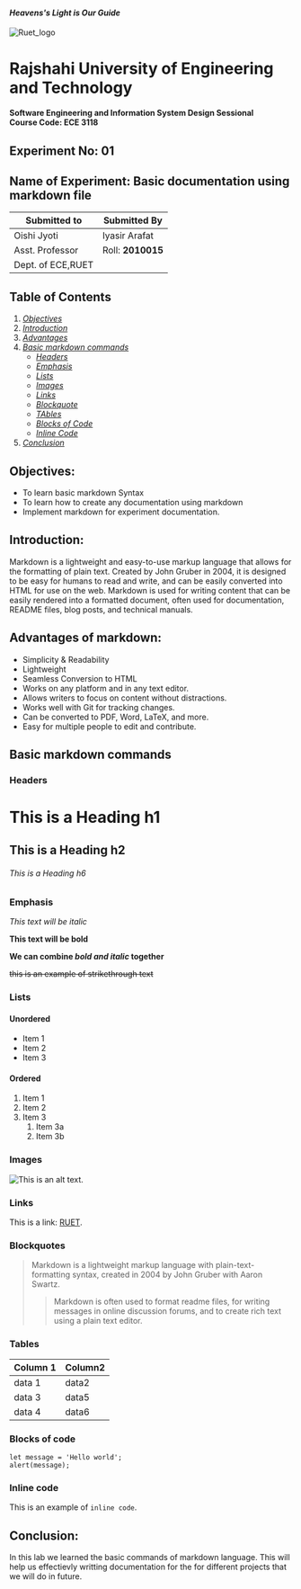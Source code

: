 #### *Heavens's Light is Our Guide*
![Ruet_logo](https://upload.wikimedia.org/wikipedia/en/8/87/RUET_logo.svg)
# Rajshahi University of Engineering and Technology 
**Software Engineering and Information System Design Sessional**  
**Course Code: ECE 3118**


## Experiment No: 01
## Name of Experiment: Basic documentation using markdown file


|Submitted to      |Submitted By     | 
|------------------|-----------------|
|Oishi Jyoti       |Iyasir Arafat    |
|Asst. Professor   |Roll: **2010015**|
|Dept. of ECE,RUET |                 |


## Table of Contents
1. [*Objectives*](#objectives)
2. [*Introduction*](#introduction)
3. [*Advantages*](#advantages-of-markdown)
4. [*Basic markdown commands*](#basic-markdown-commands)
      - [*Headers*](#headers)
      - [*Emphasis*](#emphasis)
      - [*Lists*](#lists)
      - [*Images*](#images)
      - [*Links*](#links)
      - [*Blockquote*](#blockquotes)
      - [*TAbles*](#tables)
      - [*Blocks of Code*](#blocks-of-code)
      - [*Inline Code*](#inline-code)
5. [*Conclusion*](#conclusion)

## Objectives:
- To learn basic markdown Syntax
- To learn how to create any documentation using markdown
- Implement markdown for experiment documentation.

## Introduction:
Markdown is a lightweight and easy-to-use markup language that allows for the formatting of plain text. Created by John Gruber in 2004, it is designed to be easy for humans to read and write, and can be easily converted into HTML for use on the web. Markdown is used for writing content that can be easily rendered into a formatted document, often used for documentation, README files, blog posts, and technical manuals.

## Advantages of markdown:
- Simplicity & Readability
- Lightweight
- Seamless Conversion to HTML 
- Works on any platform and in any text editor.  
- Allows writers to focus on content without distractions.  
- Works well with Git for tracking changes. 
- Can be converted to PDF, Word, LaTeX, and more. 
- Easy for multiple people to edit and contribute.

## Basic markdown commands

### Headers


# This is a Heading h1
## This is a Heading h2
###### This is a Heading h6

### Emphasis

*This text will be italic*  

**This text will be bold**  

**We can combine *bold and italic* together**

~~this is an example of strikethrough text~~

### Lists

#### Unordered

* Item 1
* Item 2
* Item 3

#### Ordered

1. Item 1
2. Item 2
3. Item 3
    1. Item 3a
    2. Item 3b

### Images

![This is an alt text.](https://upload.wikimedia.org/wikipedia/en/8/87/RUET_logo.svg)

### Links

This is a link: [RUET](https://www.ruet.ac.bd).

### Blockquotes

> Markdown is a lightweight markup language with plain-text-formatting syntax, created in 2004 by John Gruber with Aaron Swartz.
>
>> Markdown is often used to format readme files, for writing messages in online discussion forums, and to create rich text using a plain text editor.

### Tables

| Column 1      | Column2       |
| ------------- |---------------|
| data 1        | data2         |
| data 3        | data5         |
| data 4        | data6         |

### Blocks of code

```
let message = 'Hello world';
alert(message);
```

### Inline code

This is an example of `inline code`.

## Conclusion:

In this lab we learned the basic commands of markdown language. This will help us effectievly writting documentation for the for different projects that we will do in future.